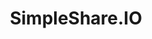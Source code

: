 ---
font:
  name: Lato Heavy
  url: http://www.latofonts.com/lato-free-fonts/
  googlefonts: https://fonts.google.com/specimen/Lato
github: fileformat/simpleshare
logohandle: simpleshareio
sort: simpleshare
title: SimpleShare.IO
website: https://simpleshare.io/
---